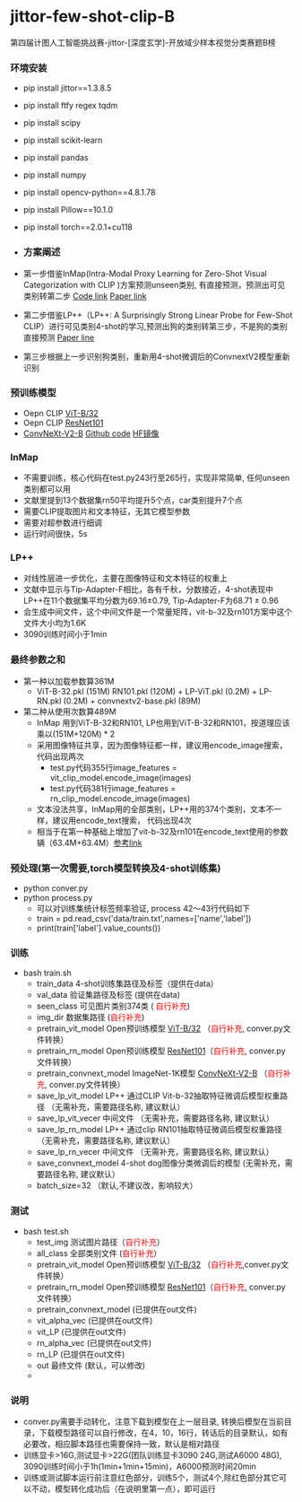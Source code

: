 # jittor-few-shot-clip-B
第四届计图人工智能挑战赛-jittor-[深度玄学]-开放域少样本视觉分类赛题B榜

### 环境安装
 - pip install jittor==1.3.8.5
 - pip install ftfy regex tqdm
 - pip install scipy
 - pip install scikit-learn
 - pip install pandas
 - pip install numpy
 - pip install opencv-python==4.8.1.78
 - pip install Pillow==10.1.0
 - pip install torch==2.0.1+cu118

 - ### 方案阐述
 - 第一步借鉴InMap(Intra-Modal Proxy Learning for Zero-Shot Visual Categorization with CLIP )方案预测unseen类别, 有直接预测，预测出可见类别转第二步 [Code link](https://github.com/idstcv/InMaP/) [Paper link](https://arxiv.org/abs/2310.19752)
 - 第二步借鉴LP++（LP++: A Surprisingly Strong Linear Probe for Few-Shot CLIP）进行可见类别4-shot的学习,预测出狗的类别转第三步，不是狗的类别直接预测 [Paper line](https://arxiv.org/abs/2404.02285)
 - 第三步根据上一步识别狗类别，重新用4-shot微调后的ConvnextV2模型重新识别

### 预训练模型
 - Oepn CLIP [ViT-B/32]( https://openaipublic.azureedge.net/clip/models/40d365715913c9da98579312b702a82c18be219cc2a73407c4526f58eba950af/ViT-B-32.pt)
 - Oepn CLIP [ResNet101](https://openaipublic.azureedge.net/clip/models/8fa8567bab74a42d41c5915025a8e4538c3bdbe8804a470a72f30b0d94fab599/RN101.pt)
 - [ConvNeXt-V2-B](https://dl.fbaipublicfiles.com/convnext/convnextv2/im1k/convnextv2_base_1k_224_ema.pt) [Github code](https://github.com/facebookresearch/ConvNeXt-V2) [HF镜像](https://hf-mirror.com/facebook/convnextv2-base-1k-224)
 
### InMap
 - 不需要训练，核心代码在test.py243行至265行，实现非常简单, 任何unseen类别都可以用
 - 文献里提到13个数据集rn50平均提升5个点，car类别提升7个点
 - 需要CLIP提取图片和文本特征，无其它模型参数
 - 需要对超参数进行细调
 - 运行时间很快，5s
   
### LP++
 - 对线性层进一步优化，主要在图像特征和文本特征的权重上
 - 文献中显示与Tip-Adapter-F相比，各有千秋，分数接近，4-shot表现中LP++在11个数据集平均分数为69.16±0.79, Tip-Adapter-F为68.71 ± 0.96
 - 会生成中间文件，这个中间文件是一个常量矩阵，vit-b-32及rn101方案中这个文件大小均为1.6K
 - 3090训练时间小于1min
 
 
### 最终参数之和
 - 第一种以加载参数算361M
   - ViT-B-32.pkl (151M) RN101.pkl (120M) + LP-ViT.pkl (0.2M) + LP-RN.pkl  (0.2M) + convnextv2-base.pkl (89M)
 - 第二种从使用次数算489M
   - InMap 用到ViT-B-32和RN101, LP也用到ViT-B-32和RN101，按道理应该乘以(151M+120M) * 2
   - 采用图像特征共享，因为图像特征都一样，建议用encode_image搜索， 代码出现两次
     - test.py代码355行image_features = vit_clip_model.encode_image(images)
     - test.py代码381行image_features = rn_clip_model.encode_image(images)
   - 文本没法共享，InMap用的全部类别，LP++用的374个类别，文本不一样，建议用encode_text搜索， 代码出现4次
   - 相当于在第一种基础上增加了vit-b-32及rn101在encode_text使用的参数辆（63.4M+63.4M）[参考link](https://blog.csdn.net/bblingbbling/article/details/136511701)
 
### 预处理(第一次需要,torch模型转换及4-shot训练集)
 - python conver.py
 - python process.py
   - 可以对训练集统计标签频率验证, process 42～43行代码如下
   - train = pd.read_csv('data/train.txt',names=['name','label'])
   - print(train['label'].value_counts())
 
### 训练
 - bash train.sh
    - train_data 4-shot训练集路径及标签（提供在data）
    - val_data 验证集路径及标签 (提供在data)
    - seen_class 可见图片类别374类 (
<span style="color: red;">自行补充</span>)
    - img_dir 数据集路径 (<span style="color: red;">自行补充</span>)
    - pretrain_vit_model Open预训练模型 [ViT-B/32]( https://openaipublic.azureedge.net/clip/models/40d365715913c9da98579312b702a82c18be219cc2a73407c4526f58eba950af/ViT-B-32.pt) （<span style="color: red;">自行补充</span>, conver.py文件转换）
    - pretrain_rn_model Open预训练模型 [ResNet101](https://openaipublic.azureedge.net/clip/models/8fa8567bab74a42d41c5915025a8e4538c3bdbe8804a470a72f30b0d94fab599/RN101.pt)（<span style="color: red;">自行补充</span>, conver.py文件转换）
    - pretrain_convnext_model ImageNet-1K模型 [ConvNeXt-V2-B](https://dl.fbaipublicfiles.com/convnext/convnextv2/im1k/convnextv2_base_1k_224_ema.pt) （<span style="color: red;">自行补充</span>, conver.py文件转换）
    - save_lp_vit_model LP++ 通过CLIP Vit-b-32抽取特征微调后模型权重路径 （无需补充，需要路径名称, 建议默认）
    - save_lp_vit_vecer 中间文件 （无需补充，需要路径名称, 建议默认）
    - save_lp_rn_model LP++ 通过clip RN101抽取特征微调后模型权重路径 （无需补充，需要路径名称, 建议默认）
    - save_lp_rn_vecer 中间文件 （无需补充，需要路径名称, 建议默认）
    - save_convnext_model 4-shot dog图像分类微调后的模型 (无需补充，需要路径名称, 建议默认）
    - batch_size=32 （默认,不建议改，影响较大）
  
### 测试
 - bash test.sh
    - test_img 测试图片路径（<span style="color: red;">自行补充</span>）
    - all_class 全部类别文件 (<span style="color: red;">自行补充</span>）
    - pretrain_vit_model Open预训练模型 [ViT-B/32]( https://openaipublic.azureedge.net/clip/models/40d365715913c9da98579312b702a82c18be219cc2a73407c4526f58eba950af/ViT-B-32.pt) （<span style="color: red;">自行补充</span>,conver.py文件转换）
    - pretrain_rn_model Open预训练模型 [ResNet101](https://openaipublic.azureedge.net/clip/models/8fa8567bab74a42d41c5915025a8e4538c3bdbe8804a470a72f30b0d94fab599/RN101.pt)（<span style="color: red;">自行补充</span>, conver.py文件转换）
    - pretrain_convnext_model (已提供在out文件)
    - vit_alpha_vec (已提供在out文件)
    - vit_LP (已提供在out文件)
    - rn_alpha_vec (已提供在out文件)
    - rn_LP (已提供在out文件)
    - out 最终文件 (默认，可以修改)
    - 
### 说明
 - conver.py需要手动转化，注意下载到模型在上一层目录, 转换后模型在当前目录，下载模型路径可以自行修改，在4，10，16行，转话后的目录默认，如有必要改，相应脚本路径也需要保持一致，默认是相对路径
 - 训练显卡>16G,测试显卡>22G(团队训练显卡3090 24G,测试A6000 48G), 3090训练时间小于1h(1min+1min+15min)，A6000预测时间20min
 - 训练或测试脚本运行前注意红色部分，训练5个，测试4个,除红色部分其它可以不动，模型转化成功后（在说明里第一点），即可运行
